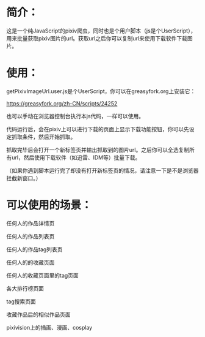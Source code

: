 # 简介：

这是一个纯JavaScript的pixiv爬虫，同时也是个用户脚本（js是个UserScript），用来批量获取pixiv图片的url。获取url之后你可以复制url来使用下载软件下载图片。

# 使用：

getPixivImageUrl.user.js是个UserScript，你可以在greasyfork.org上安装它：

https://greasyfork.org/zh-CN/scripts/24252

也可以手动在浏览器控制台执行本js代码，一样可以使用。

代码运行后，会在pixiv上可以进行下载的页面上显示下载功能按钮，你可以先设定抓取条件，然后开始抓取。

抓取完毕后会打开一个新标签页并输出抓取到的图片url。之后你可以全选复制所有url，然后使用下载软件（如迅雷、IDM等）批量下载。

（如果你遇到脚本运行完了却没有打开新标签页的情况，请注意一下是不是浏览器拦截新窗口。）

# 可以使用的场景：

任何人的作品详情页

任何人的作品列表页

任何人的作品tag列表页

任何人的的收藏页面

任何人的收藏页面里的tag页面

各大排行榜页面

tag搜索页面

收藏作品后的相似作品页面

pixivision上的插画、漫画、cosplay


